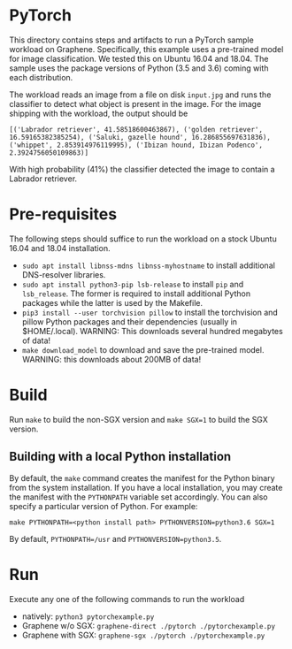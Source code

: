 # PyTorch

This directory contains steps and artifacts to run a PyTorch sample workload on
Graphene. Specifically, this example uses a pre-trained model for image classification. We tested
this on Ubuntu 16.04 and 18.04. The sample uses the package versions of Python (3.5 and 3.6) coming
with each distribution.

The workload reads an image from a file on disk `input.jpg` and runs the classifier to detect what
object is present in the image. For the image shipping with the workload, the output should be

```
[('Labrador retriever', 41.58518600463867), ('golden retriever', 16.59165382385254), ('Saluki, gazelle hound', 16.286855697631836), ('whippet', 2.853914976119995), ('Ibizan hound, Ibizan Podenco', 2.3924756050109863)]
```

With high probability (41%) the classifier detected the image to contain a Labrador retriever.

# Pre-requisites

The following steps should suffice to run the workload on a stock Ubuntu 16.04 and 18.04
installation.

- `sudo apt install libnss-mdns libnss-myhostname` to install additional DNS-resolver libraries.
- `sudo apt install python3-pip lsb-release` to install `pip` and `lsb_release`. The former is
  required to install additional Python packages while the latter is used by the Makefile.
- `pip3 install --user torchvision pillow` to install the torchvision and pillow Python packages and
  their dependencies (usually in $HOME/.local). WARNING: This downloads several hundred megabytes of
  data!
- `make download_model` to download and save the pre-trained model.
  WARNING: this downloads about 200MB of data!

# Build

Run `make` to build the non-SGX version and `make SGX=1` to build the SGX version.

## Building with a local Python installation

By default, the `make` command creates the manifest for the Python binary from
the system installation. If you have a local installation, you may create the
manifest with the `PYTHONPATH` variable set accordingly. You can also specify
a particular version of Python. For example:

```
make PYTHONPATH=<python install path> PYTHONVERSION=python3.6 SGX=1
```

By default, `PYTHONPATH=/usr` and `PYTHONVERSION=python3.5`.

# Run

Execute any one of the following commands to run the workload

- natively: `python3 pytorchexample.py`
- Graphene w/o SGX: `graphene-direct ./pytorch ./pytorchexample.py`
- Graphene with SGX: `graphene-sgx ./pytorch ./pytorchexample.py`

